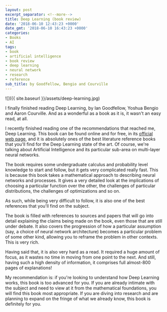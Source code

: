 ```yaml
---
layout: post
excerpt_separator: <!--more-->
title: Deep Learning (book review)
date: '2018-06-10 12:43:23 +0000'
date_gmt: '2018-06-10 16:43:23 +0000'
categories:
- Books
- AI
tags:
- book
- artificial intelligence
- book review
- deep learning
- neural network
- research
- reference
sub_title: by Goodfellow, Bengio and Courville
---
```


![]({{ site.baseurl }}/assets/deep-learning.jpg)

I finally finished reading Deep Learning, by Ian Goodfellow, Yoshua Bengio and Aaron Courville. And as a wonderful as a book as it is, it wasn't an easy read, at all.

<!--more-->

I recently finished reading one of the recommendations that reached me, Deep Learning. This book can be found online and for free, in its [official web page](http://www.deeplearningbook.org/), and it is absolutely ones of the best literature reference books that you'll find for the Deep Learning state of the art. Of course, we're talking about Artificial Intelligence and its particular sub-area on multi-layer neural networks.

The book requires some undergraduate calculus and probability level knowledge to start and follow, but it gets very complicated really fast. This is because this book takes a mathematical approach to describing neural networks and processes. It gives a very detailed look at the implications of choosing a particular function over the other, the challenges of particular distributions, the challenges of optimizations and so on.

As such, while being very difficult to follow, it is also one of the best references that you'll find on the subject.

The book is filled with references to sources and papers that will go into detail explaining the claims being made on the book, even those that are still under debate. It also covers the progression of how a particular assumption (say, a choice of neural network architecture) becomes a particular problem of some other kind, allowing you to reframe the problem in other contexts. This is very rich.

Having said that, it is also very hard as a read. It required a huge amount of focus, as it wastes no time in moving from one point to the next. And still, having such a high density of information, it comprises full almost-800 pages of explanations!

My recommendation is: if you're looking to understand how Deep Learning works, this book is too advanced for you. If you are already intimate with the subject and need to view at it from the mathematical foundations, you will find this book most appropriate. If you are diving into research and are planning to expand on the fringe of what we already know, this book is definitely for you.
